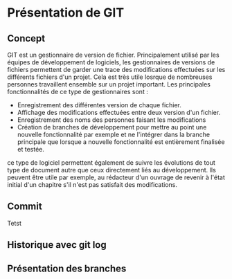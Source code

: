 # Présentation de GIT

## Concept
GIT est un gestionnaire de version de fichier. Principalement utilisé par les équipes de développement de logiciels, les gestionnaires de versions de fichiers permettent de garder une trace des modifications effectuées sur les différents fichiers d'un projet. Cela est très utile losrque de nombreuses personnes travaillent ensemble sur un projet important.
Les principales fonctionnalités de ce type de gestionnaires sont :
- Enregistrement des différentes version de chaque fichier.
- Affichage des modifications effectuées entre deux version d'un fichier.
- Enregistrement des noms des personnes faisant les modifications
- Création de branches de développement pour mettre au point une nouvelle fonctionnalité par exemple et ne l'intégrer dans la branche principale que lorsque a nouvelle fonctionnalité est entièrement finalisée et testée.

ce type de logiciel permettent également de suivre les évolutions de tout type de document autre que ceux directement liés au développement. Ils peuvent être utile par exemple, au rédacteur d'un ouvrage de revenir à l'état initial d'un chapitre s'il n'est pas satisfait des modifications.

## Commit

Tetst

## Historique avec git log

## Présentation des branches
